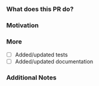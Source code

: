 <!--
PLEASE READ THIS MESSAGE.

Documentation fixes or enhancements:
- for Traefik v1: use branch v1.7
- for Traefik v2: use branch v2.10

Bug fixes:
- for Traefik v1: use branch v1.7
- for Traefik v2: use branch v2.10

Enhancements:
- for Traefik v1: we only accept bug fixes
- for Traefik v2: use branch master

HOW TO WRITE A GOOD PULL REQUEST? https://doc.traefik.io/traefik/contributing/submitting-pull-requests/

-->

### What does this PR do?

<!-- A brief description of the change being made with this pull request. -->


### Motivation

<!-- What inspired you to submit this pull request? -->


### More

- [ ] Added/updated tests
- [ ] Added/updated documentation

### Additional Notes

<!-- Anything else we should know when reviewing? -->
